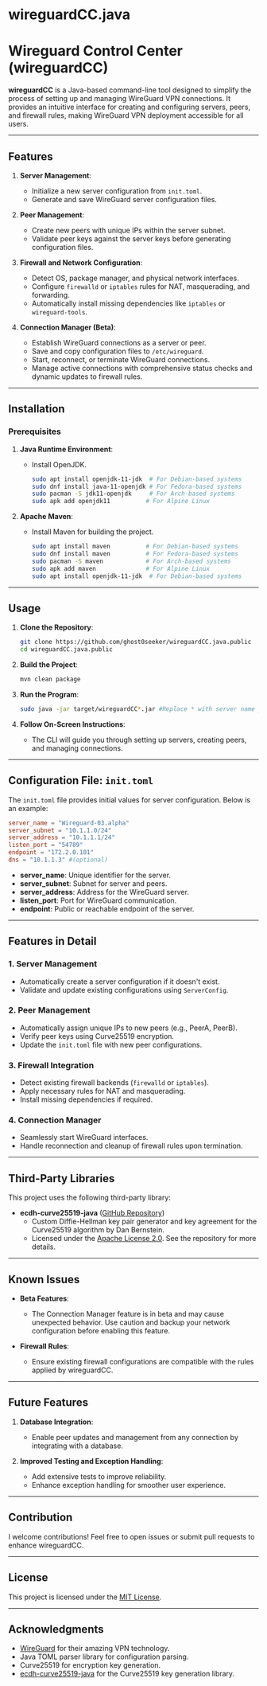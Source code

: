 # wireguardCC.java

# Wireguard Control Center (wireguardCC)

**wireguardCC** is a Java-based command-line tool designed to simplify the process of setting up and managing WireGuard VPN connections. It provides an intuitive interface for creating and configuring servers, peers, and firewall rules, making WireGuard VPN deployment accessible for all users.

---

## Features

1. **Server Management**:
   - Initialize a new server configuration from `init.toml`.
   - Generate and save WireGuard server configuration files.

2. **Peer Management**:
   - Create new peers with unique IPs within the server subnet.
   - Validate peer keys against the server keys before generating configuration files.

3. **Firewall and Network Configuration**:
   - Detect OS, package manager, and physical network interfaces.
   - Configure `firewalld` or `iptables` rules for NAT, masquerading, and forwarding.
   - Automatically install missing dependencies like `iptables` or `wireguard-tools`.

4. **Connection Manager (Beta)**:
   - Establish WireGuard connections as a server or peer.
   - Save and copy configuration files to `/etc/wireguard`.
   - Start, reconnect, or terminate WireGuard connections.
   - Manage active connections with comprehensive status checks and dynamic updates to firewall rules.

---

## Installation

### Prerequisites

1. **Java Runtime Environment**:
   - Install OpenJDK.
     ```bash
     sudo apt install openjdk-11-jdk  # For Debian-based systems
     sudo dnf install java-11-openjdk # For Fedora-based systems
     sudo pacman -S jdk11-openjdk     # For Arch-based systems
     sudo apk add openjdk11          # For Alpine Linux
     ```

2. **Apache Maven**:
   - Install Maven for building the project.
     ```bash
     sudo apt install maven          # For Debian-based systems
     sudo dnf install maven          # For Fedora-based systems
     sudo pacman -S maven            # For Arch-based systems
     sudo apk add maven              # For Alpine Linux
     sudo apt install openjdk-11-jdk  # For Debian-based systems
     ```


---

## Usage

1. **Clone the Repository**:
   ```bash
   git clone https://github.com/ghost0seeker/wireguardCC.java.public
   cd wireguardCC.java.public
   ```

2. **Build the Project**:
   ```bash
   mvn clean package
   ```

3. **Run the Program**:
   ```bash
   sudo java -jar target/wireguardCC*.jar #Replace * with server name you defined in init.toml
   ```

4. **Follow On-Screen Instructions**:
   - The CLI will guide you through setting up servers, creating peers, and managing connections.

---

## Configuration File: `init.toml`

The `init.toml` file provides initial values for server configuration. Below is an example:

```toml
server_name = "Wireguard-03.alpha"
server_subnet = "10.1.1.0/24"
server_address = "10.1.1.1/24"
listen_port = "54789"
endpoint = "172.2.0.101"
dns = "10.1.1.3" #(optional)
```

- **server_name**: Unique identifier for the server.
- **server_subnet**: Subnet for server and peers.
- **server_address**: Address for the WireGuard server.
- **listen_port**: Port for WireGuard communication.
- **endpoint**: Public or reachable endpoint of the server.

---

## Features in Detail

### 1. Server Management
- Automatically create a server configuration if it doesn't exist.
- Validate and update existing configurations using `ServerConfig`.

### 2. Peer Management
- Automatically assign unique IPs to new peers (e.g., PeerA, PeerB).
- Verify peer keys using Curve25519 encryption.
- Update the `init.toml` file with new peer configurations.

### 3. Firewall Integration
- Detect existing firewall backends (`firewalld` or `iptables`).
- Apply necessary rules for NAT and masquerading.
- Install missing dependencies if required.

### 4. Connection Manager
- Seamlessly start WireGuard interfaces.
- Handle reconnection and cleanup of firewall rules upon termination.

---

## Third-Party Libraries

This project uses the following third-party library:

- **ecdh-curve25519-java** ([GitHub Repository](https://github.com/balena/ecdh-curve25519-java))
  - Custom Diffie-Hellman key pair generator and key agreement for the Curve25519 algorithm by Dan Bernstein.
  - Licensed under the [Apache License 2.0](http://www.apache.org/licenses/LICENSE-2.0). See the repository for more details.

---

## Known Issues

- **Beta Features**:
  - The Connection Manager feature is in beta and may cause unexpected behavior. Use caution and backup your network configuration before enabling this feature.

- **Firewall Rules**:
  - Ensure existing firewall configurations are compatible with the rules applied by wireguardCC.

---

## Future Features

1. **Database Integration**:
   - Enable peer updates and management from any connection by integrating with a database.

2. **Improved Testing and Exception Handling**:
   - Add extensive tests to improve reliability.
   - Enhance exception handling for smoother user experience.

---

## Contribution

I welcome contributions! Feel free to open issues or submit pull requests to enhance wireguardCC.

---

## License

This project is licensed under the [MIT License](LICENSE).

---

## Acknowledgments

- [WireGuard](https://www.wireguard.com/) for their amazing VPN technology.
- Java TOML parser library for configuration parsing.
- Curve25519 for encryption key generation.
- [ecdh-curve25519-java](https://github.com/balena/ecdh-curve25519-java) for the Curve25519 key generation library.


